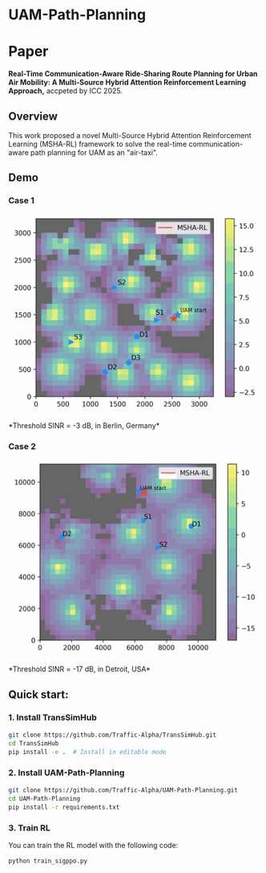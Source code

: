 # UAM-Path-Planning
# Paper
**Real-Time Communication-Aware Ride-Sharing Route Planning for Urban Air Mobility: A Multi-Source Hybrid Attention Reinforcement Learning Approach,**
accpeted by ICC 2025.
## Overview  
This work proposed a novel Multi-Source Hybrid Attention Reinforcement Learning (MSHA-RL) framework to solve the real-time communication-aware path planning for UAM as an "air-taxi".

## Demo

### Case 1  
<p align="center">
  <img src="./assets/gif/sinr_-3.gif" alt="Threshold SINR = -3 dB demonstration" width="500">
</p>
*Threshold SINR = -3 dB, in Berlin, Germany*

### Case 2  
<p align="center">
  <img src="./assets/gif/sinr_-17.gif" alt="Threshold SINR = -17 dB demonstration" width="500">
</p>
*Threshold SINR = -17 dB, in Detroit, USA*

## Quick start:
### 1. Install TransSimHub
```bash
git clone https://github.com/Traffic-Alpha/TransSimHub.git
cd TransSimHub
pip install -e .  # Install in editable mode
```

### 2. Install UAM-Path-Planning
```bash
git clone https://github.com/Traffic-Alpha/UAM-Path-Planning.git
cd UAM-Path-Planning
pip install -r requirements.txt
```

### 3. Train RL
You can train the RL model with the following code:
```bash
python train_sigppo.py
```





